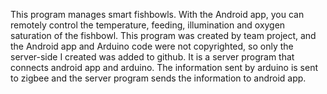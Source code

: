 This program manages smart fishbowls. With the Android app, you can remotely control the temperature, feeding, illumination and oxygen saturation of the fishbowl. This program was created by team project, and the Android app and Arduino code were not copyrighted, so only the server-side I created was added to github.
It is a server program that connects android app and arduino. The information sent by arduino is sent to zigbee and the server program sends the information to android app.
